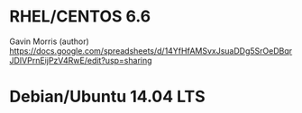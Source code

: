 # RHEL/CENTOS 6.6 
Gavin Morris (author) <https://docs.google.com/spreadsheets/d/14YfHfAMSvxJsuaDDg5SrOeDBqrJDIVPrnEijPzV4RwE/edit?usp=sharing>

# Debian/Ubuntu 14.04 LTS